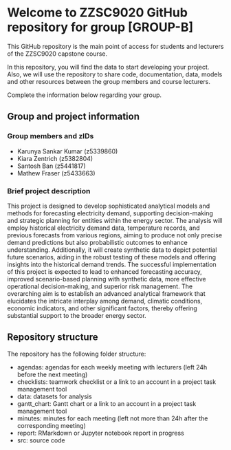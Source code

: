 # Welcome to ZZSC9020 GitHub repository for group [GROUP-B]

This GitHub repository is the main point of access for students and lecturers of the ZZSC9020 capstone course. 

In this repository, you will find the data to start developing your project. Also, we will use the repository to share code, documentation, data, models and other resources between the group members and course lecturers.

Complete the information below regarding your group.

## Group and project information

### Group members and zIDs
- Karunya Sankar Kumar (z5339860)
- Kiara Zentrich (z5382804)
- Santosh Ban (z5441817)
- Mathew Fraser (z5433663)

### Brief project description

This project is designed to develop sophisticated analytical models and methods for forecasting electricity demand, supporting decision-making and strategic planning for entities within the energy sector. The analysis will employ historical electricity demand data, temperature records, and previous forecasts from various regions, aiming to produce not only precise demand predictions but also probabilistic outcomes to enhance understanding. Additionally, it will create synthetic data to depict potential future scenarios, aiding in the robust testing of these models and offering insights into the historical demand trends. The successful implementation of this project is expected to lead to enhanced forecasting accuracy, improved scenario-based planning with synthetic data, more effective operational decision-making, and superior risk management. The overarching aim is to establish an advanced analytical framework that elucidates the intricate interplay among demand, climatic conditions, economic indicators, and other significant factors, thereby offering substantial support to the broader energy sector.

## Repository structure

The repository has the following folder structure:

- agendas: agendas for each weekly meeting with lecturers (left 24h before the next meeting)
- checklists: teamwork checklist or a link to an account in a project task management tool
- data: datasets for analysis
- gantt_chart: Gantt chart or a link to an account in a project task management tool
- minutes: minutes for each meeting (left not more than 24h after the corresponding meeting)
- report: RMarkdown or Jupyter notebook report in progress
- src: source code
